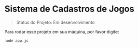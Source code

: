 <h1>Sistema de Cadastros de Jogos </h1>

>Status do Projeto: Em desenvolvimento

Para rodar esse projeto em sua máquina, por favor digite:

```
node app.js
```
